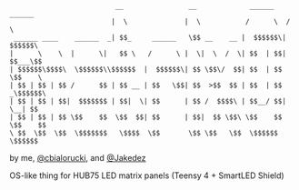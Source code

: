 ```
                          __                __             ______    ______  
                         |  \              |  \           /      \  /      \ 
 ______ ____    ______  _| $$_     ______   \$$ __    __ |  $$$$$$\|  $$$$$$\
|      \    \  |      \|   $$ \   /      \ |  \|  \  /  \| $$  | $$| $$___\$$
| $$$$$$\$$$$\  \$$$$$$\\$$$$$$  |  $$$$$$\| $$ \$$\/  $$| $$  | $$ \$$    \ 
| $$ | $$ | $$ /      $$ | $$ __ | $$   \$$| $$  >$$  $$ | $$  | $$ _\$$$$$$\
| $$ | $$ | $$|  $$$$$$$ | $$|  \| $$      | $$ /  $$$$\ | $$__/ $$|  \__| $$
| $$ | $$ | $$ \$$    $$  \$$  $$| $$      | $$|  $$ \$$\ \$$    $$ \$$    $$
\ $$  \$$  \$$  \$$$$$$$   \$$$$  \$$       \$$ \$$   \$$  \$$$$$$   \$$$$$$ 
```
by me, [@cbialorucki](https://github.com/cbialorucki), and [@Jakedez](https://github.com/Jakedez)

OS-like thing for HUB75 LED matrix panels (Teensy 4 + SmartLED Shield)
